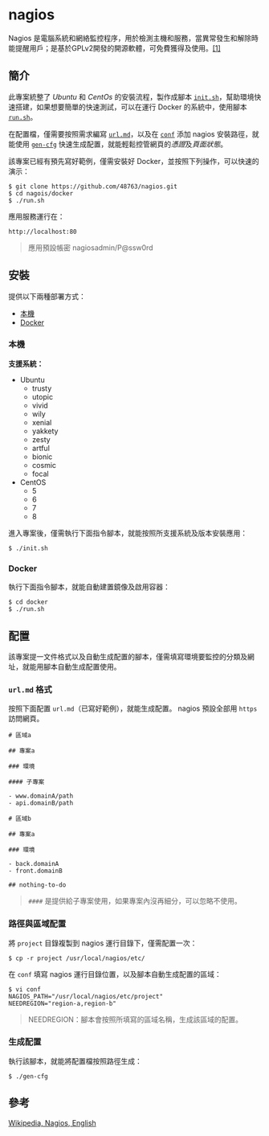 # nagios
 
Nagios 是電腦系統和網絡監控程序，用於檢測主機和服務，當異常發生和解除時能提醒用戶；是基於GPLv2開發的開源軟體，可免費獲得及使用。[[1]](#參考)

## 簡介

此專案統整了 *Ubuntu* 和 *CentOs* 的安裝流程，製作成腳本 [`init.sh`](#本機)，幫助環境快速搭建，如果想要簡單的快速測試，可以在運行 Docker 的系統中，使用腳本 [`run.sh`](#docker)。

在配置檔，僅需要按照需求編寫 [`url.md`](#urlmd-格式)，以及在 [`conf`](路徑與區域配置) 添加 nagios 安裝路徑，就能使用 [`gen-cfg`](生成配置) 快速生成配置，就能輕鬆控管網頁的*憑證*及*頁面狀態*。

該專案已經有預先寫好範例，僅需安裝好 Docker，並按照下列操作，可以快速的演示：

```
$ git clone https://github.com/48763/nagios.git
$ cd nagois/docker
$ ./run.sh
```

應用服務運行在：

```
http://localhost:80
```

> 應用預設帳密 nagiosadmin/P@ssw0rd

## 安裝

提供以下兩種部署方式：

- [本機](#本機)
- [Docker](#docker)

### 本機

**支援系統：**

- Ubuntu
    - trusty
    - utopic
    - vivid
    - wily
    - xenial
    - yakkety
    - zesty
    - artful
    - bionic
    - cosmic
    - focal
- CentOS
    - 5
    - 6
    - 7
    - 8

進入專案後，僅需執行下面指令腳本，就能按照所支援系統及版本安裝應用：

```
$ ./init.sh
```

### Docker

執行下面指令腳本，就能自動建置鏡像及啟用容器：

```
$ cd docker
$ ./run.sh
```

## 配置

該專案提一文件格式以及自動生成配置的腳本，僅需填寫環境要監控的分類及網址，就能用腳本自動生成配置使用。

### `url.md` 格式

按照下面配置 `url.md`（已寫好範例），就能生成配置。 nagios 預設全部用 `https` 訪問網頁。

```
# 區域a

## 專案a

### 環境

#### 子專案

- www.domainA/path
- api.domainB/path

# 區域b

## 專案a

### 環境

- back.domainA
- front.domainB

## nothing-to-do
```

> `####` 是提供給子專案使用，如果專案內沒再細分，可以忽略不使用。

### 路徑與區域配置

將 `project` 目錄複製到 nagios 運行目錄下，僅需配置一次：

```
$ cp -r project /usr/local/nagios/etc/
```

在 `conf` 填寫 nagios 運行目錄位置，以及腳本自動生成配置的區域：

```
$ vi conf
NAGIOS_PATH="/usr/local/nagios/etc/project"
NEEDREGION="region-a,region-b"
```

> NEEDREGION：腳本會按照所填寫的區域名稱，生成該區域的配置。

### 生成配置

執行該腳本，就能將配置檔按照路徑生成：

```
$ ./gen-cfg
```

## 參考

[Wikipedia, Nagios, English](https://zh.wikipedia.org/wiki/Nagios)
